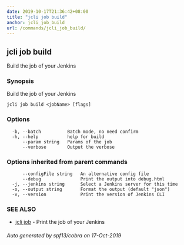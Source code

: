 ```yaml
---
date: 2019-10-17T21:36:42+08:00
title: "jcli job build"
anchor: jcli_job_build
url: /commands/jcli_job_build/
---
```

## jcli job build

Build the job of your Jenkins

### Synopsis

Build the job of your Jenkins

```
jcli job build <jobName> [flags]
```

### Options

```
  -b, --batch          Batch mode, no need confirm
  -h, --help           help for build
      --param string   Params of the job
      --verbose        Output the verbose
```

### Options inherited from parent commands

```
      --configFile string   An alternative config file
      --debug               Print the output into debug.html
  -j, --jenkins string      Select a Jenkins server for this time
  -o, --output string       Format the output (default "json")
  -v, --version             Print the version of Jenkins CLI
```

### SEE ALSO

* [jcli job](/commands/jcli_job/)	 - Print the job of your Jenkins

###### Auto generated by spf13/cobra on 17-Oct-2019
